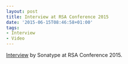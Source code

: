 ```yaml
---
layout: post
title: Interview at RSA Conference 2015
date: '2015-06-15T08:46:58+01:00'
tags:
- Interview
- Video
---
```

[Interview][1] by Sonatype at RSA Conference 2015.

[1]:	https://youtu.be/ojEOqRJey2o
